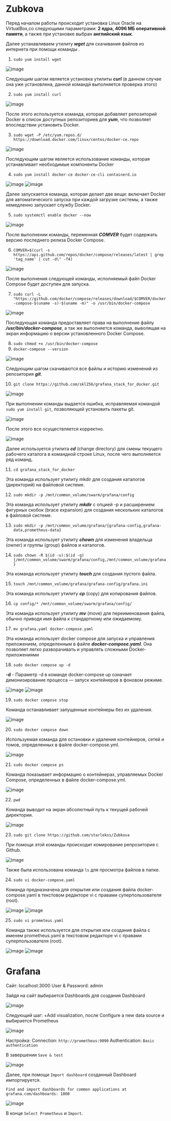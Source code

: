 # Zubkova
Перед началом работы происходит установка Linux Oracle на VirtualBox,со следующими параметрами: **2 ядра, 4096 МБ оперативной памяти**, а также при установке выбран **английский язык**.

Далее устанавливаем утилиту ***wget*** для скачивания файлов из интернета при помощи команды .
1. `sudo yum install wget`

![image](https://github.com/user-attachments/assets/8e4159ce-489a-429f-bee6-f631c59235b7)

Следующим шагом является установка утилиты ***curl*** (в данном случае она уже установлена, данной командй выполняется проверка этого)

2. `sudo yum install curl`

![image](https://github.com/user-attachments/assets/4ff3633d-5c9a-4fa0-956a-6ff2cfbc0bae)

После этого используется команда, которая добавляет репозиторий Docker в список доступных репозиториев для ***yum***, что позволяет впоследствии установить Docker.

3. `sudo wget -P /etc/yum.repos.d/ https://download.docker.com/linux/centos/docker-ce.repo`

![image](https://github.com/user-attachments/assets/7789a60b-b21a-4f77-8fc8-60be58694b6f)

Последующим шагом является использование команды, которая устанавливает необходимые компоненты Docker

4. `sudo yum install docker-ce docker-ce-cli containerd.io`

![image](https://github.com/user-attachments/assets/ca4390f7-d974-41ef-aa54-2a93321a54e6)
![image](https://github.com/user-attachments/assets/9985b547-238b-4274-9ba5-c171573ef681)

Далее запускается команда, которая делает две вещи: включает Docker для автоматического запуска при каждой загрузке системы, а также немедленно запускает службу Docker.

5. `sudo systemctl enable docker --now`

![image](https://github.com/user-attachments/assets/434ef98e-1550-4313-ad4a-321f869b20c7)

После выполнении команды, переменная ***COMVER*** будет содержать версию последнего релиза Docker Compose.

6. `COMVER=$(curl -s https://api.github.com/repos/docker/compose/releases/latest | grep 'tag_name' | cut -d\" -f4)`
   
![image](https://github.com/user-attachments/assets/1a212480-639d-4f8a-8ea1-6a4999b0c8d4)

После выполнения следующей команды, исполняемый файл Docker Compose будет доступен для запуска.

7. `sudo curl -L "https://github.com/docker/compose/releases/download/$COMVER/docker-compose-$(uname -s)-$(uname -m)" -o /usr/bin/docker-compose`

![image](https://github.com/user-attachments/assets/0259be5a-f105-455d-9444-41c3f37684c2)

Последующая команда предоставляет права на выполнение файлу ***/usr/bin/docker-compose***, а так же выполняется команда, выволящая на экран информацию о версии установленного Docker Compose.

8. `sudo chmod +x /usr/bin/docker-compose`
9. `docker-compose --version`

![image](https://github.com/user-attachments/assets/59f65146-0ea2-44f2-aaa9-eeea7e87a8a0)

Следующим шагом скачиваются все файлы и историю изменений из репозитория ***git***.

10. `git clone https://github.com/skl256/grafana_stack_for_docker.git`

![image](https://github.com/user-attachments/assets/1d7d8c74-781d-41f0-8cdf-c93e8dddeb57)

При выполнении команды выдается ошибка, исправляемая командой `sudo yum install git`, позволяющей установить пакеты git.

![image](https://github.com/user-attachments/assets/04387a49-2c18-4062-95d4-7efaa2f39717)

После этого все осуществляется корректно.

![image](https://github.com/user-attachments/assets/6189a7c3-3798-4c63-af38-4942f4781bfc)

Далее используется утилита ***cd*** (change directory) для смены текущего рабочего каталога в командной строке Linux, после чего выполняется ряд команд.

11. `cd grafana_stack_for_docker`

Эта команда использует утилиту mkdir для создания каталогов (директорий) на файловой системе.

12. `sudo mkdir -p /mnt/common_volume/swarm/grafana/config`
    
Эта команда использует утилиту ***mkdir*** с опцией -p и расширением фигурных скобок (brace expansion) для создания нескольких каталогов в файловой системе.

13. `sudo mkdir -p /mnt/common_volume/grafana/{grafana-config,grafana-data,prometheus-data}`
    
Эта команда использует утилиту ***chown*** для изменения владельца (owner) и группы (group) файлов и каталогов.

14. `sudo chown -R $(id -u):$(id -g) {/mnt/common_volume/swarm/grafana/config,/mnt/common_volume/grafana}`

Эта команда использует утилиту ***touch*** для создания пустого файла.

15. `touch /mnt/common_volume/grafana/grafana-config/grafana.ini`

Эта команда использует утилиту ***cp*** (copy) для копирования файлов.

16. `cp config/* /mnt/common_volume/swarm/grafana/config/`
    
Эта команда использует утилиту ***mv*** (move) для переименования файла, обычно приводя имя файла к стандартному или ожидаемому.

17. `mv grafana.yaml docker-compose.yaml`
    
Эта команда использует docker compose для запуска и управления приложением, определенным в файле ***docker-compose.yaml***. Она позволяет легко разворачивать и управлять сложными Docker-приложениями

18. `sudo docker compose up -d`
    
**-d** - Параметр -d в команде docker-compose up означает демонизирование процесса — запуск контейнеров в фоновом режиме.

![image](https://github.com/user-attachments/assets/735ac101-8d4c-43ec-99cf-091147f47beb)
![image](https://github.com/user-attachments/assets/37878b46-eede-4aea-add4-7f3c6ff73197)

19. `sudo docker compose stop`

Команда останавливает запущенные контейнеры без их удаления.

![image](https://github.com/user-attachments/assets/c86312bd-af46-4596-b030-66f4ee054682)

20. `sudo docker compose down`

Используемая команда для остановки и удаления контейнеров, сетей и томов, определенных в файле docker-compose.yml.

![image](https://github.com/user-attachments/assets/b04e92d1-7da7-4958-b2bc-29b88051b5a2)

21. `sudo docker compose ps`
    
Команда показывает информацию о контейнерах, управляемых Docker Compose, определенных в файле docker-compose.yml.

![image](https://github.com/user-attachments/assets/ab2365b4-43da-4bf1-88ef-c5bb73eb15da)

22. `pwd`

Команда выводит на экран абсолютный путь к текущей рабочей директории.

![image](https://github.com/user-attachments/assets/ded45dca-3500-4329-b36d-1cb4416ef451)

23. `sudo git clone https://github.com/starlekss/Zubkova`

При помощи этой команды происходит комирование репрозитория с Github.

![image](https://github.com/user-attachments/assets/5c1bf1f1-29e1-409b-a4c9-96c7d291ea62)

Также была использована команда `ls` для просмотра файлов в папке.

24. `sudo vi docker-compose.yaml`
    
Команда предназначена для открытия или создания файла docker-compose.yaml в текстовом редакторе vi с правами суперпользователя (root).

![image](https://github.com/user-attachments/assets/b8b300af-678e-4529-be4f-084640514473)
![image](https://github.com/user-attachments/assets/f6ebf3bb-26bb-4ff4-819e-3c4813c6b747)

25. `sudo vi prometeus.yaml`
    
Команда также используется для открытия или создания файла с именем prometheus.yaml в текстовом редакторе vi с правами суперпользователя (root).

![image](https://github.com/user-attachments/assets/681bccc8-0e1c-466f-90e0-35af7edaa3ef)
![image](https://github.com/user-attachments/assets/eaa94ac6-54c7-48ea-be47-7ca3079f148f)

# Grafana

Сайт: localhost:3000 
User & Password: admin

Зайдя на сайт выбирается Dashboards для создания Dashboard

![image](https://github.com/user-attachments/assets/8bfe99f0-8f37-4d6a-95c7-9de146e6915b)

Следующий шаг: +Add visualization, после Configure a new data source и выбирается Prometheus

![image](https://github.com/user-attachments/assets/564bdfb5-09b3-47b1-9fec-06d3a96b6629)

Настройка: 
Connection: `http://prometheus:9090`
Authentication: `Basic authentication`

В завершении `Save & test`

![image](https://github.com/user-attachments/assets/45066f6a-7e4e-4f36-b26b-bfdf38a6b659)

Далее, при помощи `Import dashboard` созданный Dashboard импортируется. 

`Find and import dashboards for common applications at grafana.com/dashboards: 1860`

![image](https://github.com/user-attachments/assets/c6c4684f-bb09-45e3-a6b3-438be377aa55)

В конце `Select Prometheus` и `Import`.




